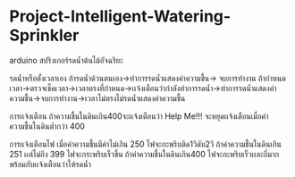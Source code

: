 # Project-Intelligent-Watering-Sprinkler
arduino
สปริงเกอร์รดน้ำต้นไม้อัจฉริยะ

รดน้ำหรือตั้งเวลาเอง ถ้ารดน้ำด้วนตนเอง->ทำการรดน้ำแสดงค่าความชื้น-> จบการทำงาน
ถ้ากำหนดเวลา->ตรวจเช็คเวลา->เวลาตรงที่กำหนด->เเจ้งเตือนว่ากำลังทำการรดน้ำ->ทำการรดน้ำแสดงค่าความชื้น->จบการทำงาน->เวลาไม่ตรงไม่รดน้ำแสดงค่าความชื้น

การเเจ้งเตือน ถ้าความชื้นในดินเกิน400จะเเจ้งเตือนว่า Help Me!!! จะหยุดเเจ้งเตือนเมื่อค่าความชื้นในดินต่ำกว่า 400

การเเจ้งเตือนไฟ เมื่อค่าความชื้นมีค่าไม่เกิน 250 ไฟจะกะพริบติด1วิดับ2วิ ถ้าค่าความชื้นในดินเกิน 251 เเต่ไม่ถึง 399 ไฟจะกระพริบเร็วขึ้น ถ้าค่าความชื้นในดินเกิน400 ไฟจะกะพริบเร็วเเละถี่มาก พร้อมกับเเจ้งเตือนว่าให้รดน้ำ
